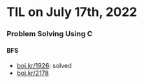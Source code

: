 # **TIL on July 17th, 2022**
### Problem Solving Using C
#### BFS
- [boj.kr/1926](../../../Problem%20Solving/boj/Breadth%20first%20search/1926-07-15-2022.cpp): solved
- [boj.kr/2178](../../../Problem%20Solving/boj/Breadth%20first%20search/2178-07-17-2022.cpp)